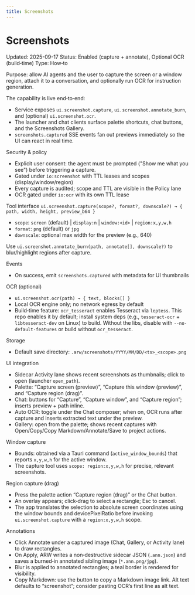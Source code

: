 ```yaml
---
title: Screenshots
---
```


# Screenshots
Updated: 2025-09-17
Status: Enabled (capture + annotate), Optional OCR (build‑time)
Type: How‑to

Purpose: allow AI agents and the user to capture the screen or a window region, attach it to a conversation, and optionally run OCR for instruction generation.

The capability is live end‑to‑end:
- Service exposes `ui.screenshot.capture`, `ui.screenshot.annotate_burn`, and (optional) `ui.screenshot.ocr`.
- The launcher and chat clients surface palette shortcuts, chat buttons, and the Screenshots Gallery.
- `screenshots.captured` SSE events fan out previews immediately so the UI can react in real time.

Security & policy
- Explicit user consent: the agent must be prompted ("Show me what you see") before triggering a capture.
- Gated under `io:screenshot` with TTL leases and scopes (display/window/region)
- Every capture is audited; scope and TTL are visible in the Policy lane
- OCR gated under `io:ocr` with its own TTL lease

Tool interface
`ui.screenshot.capture(scope?, format?, downscale?) → { path, width, height, preview_b64 }`
- `scope`: `screen` (default) | `display:n` | `window:<id>` | `region:x,y,w,h`
- `format`: `png` (default) or `jpg`
- `downscale`: optional max width for the preview (e.g., 640)

Use `ui.screenshot.annotate_burn(path, annotate[], downscale?)` to blur/highlight regions after capture.

Events
- On success, emit `screenshots.captured` with metadata for UI thumbnails

OCR (optional)
- `ui.screenshot.ocr(path) → { text, blocks[] }`
- Local OCR engine only; no network egress by default
- Build‑time feature: `ocr_tesseract` enables Tesseract via `leptess`. This repo enables it by default; install system deps (e.g., `tesseract-ocr` + `libtesseract-dev` on Linux) to build. Without the libs, disable with `--no-default-features` or build without `ocr_tesseract`.

Storage
- Default save directory: `.arw/screenshots/YYYY/MM/DD/<ts>_<scope>.png`

UI integration
- Sidecar Activity lane shows recent screenshots as thumbnails; click to open (launcher `open_path`).
- Palette: “Capture screen (preview)”, “Capture this window (preview)”, and “Capture region (drag)”.
- Chat: buttons for “Capture”, “Capture window”, and “Capture region”; inserts preview + path inline.
- Auto OCR: toggle under the Chat composer; when on, OCR runs after capture and inserts extracted text under the preview.
- Gallery: open from the palette; shows recent captures with Open/Copy/Copy Markdown/Annotate/Save to project actions.

Window capture
- Bounds: obtained via a Tauri command (`active_window_bounds`) that reports `x,y,w,h` for the active window.
- The capture tool uses `scope: region:x,y,w,h` for precise, relevant screenshots.

Region capture (drag)
- Press the palette action “Capture region (drag)” or the Chat button.
- An overlay appears; click‑drag to select a rectangle; Esc to cancel.
- The app translates the selection to absolute screen coordinates using the window bounds and devicePixelRatio before invoking `ui.screenshot.capture` with a `region:x,y,w,h` scope.

Annotations
- Click Annotate under a captured image (Chat, Gallery, or Activity lane) to draw rectangles.
- On Apply, ARW writes a non‑destructive sidecar JSON (`.ann.json`) and saves a burned‑in annotated sibling image (`*.ann.png/jpg`).
- Blur is applied to annotated rectangles; a teal border is rendered for visibility.
- Copy Markdown: use the button to copy a Markdown image link. Alt text defaults to “screenshot”; consider pasting OCR’s first line as alt text.
